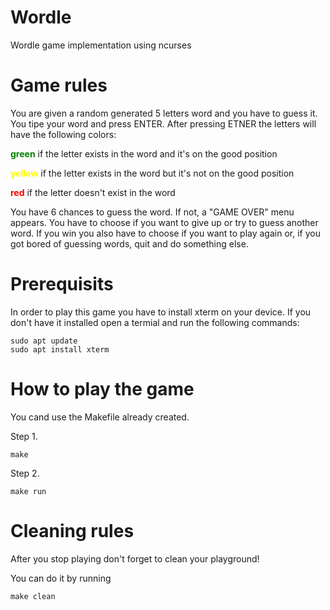# Wordle
Wordle game implementation using ncurses
# Game rules
You are given a random generated 5 letters word and you have to guess it. You tipe your word and press ENTER. After pressing ETNER the letters will have the following
colors:

<p><span style="color:green"><b>green</b></span> if the letter exists in the word and it's on the good position</p>
<p><span style="color:yellow"><b>yellow</b></span> if the letter exists in the word but it's not on the good position</p>
<p><span style="color:red"><b>red</b></span> if the letter doesn't exist in the word</p>

You have 6 chances to guess the word. If not, a "GAME OVER" menu appears. You have to choose if you want to give up or try to guess another word.
If you win you also have to choose if you want to play again or, if you got bored of guessing words, quit and do something else.



# Prerequisits
In order to play this game you have to install xterm on your device. If you don't have it installed open a termial and run the following commands:

    sudo apt update
    sudo apt install xterm

# How to play the game
You cand use the Makefile already created.

Step 1.

    make

Step 2.

    make run

# Cleaning rules
After you stop playing don't forget to clean your playground!

You can do it by running

    make clean